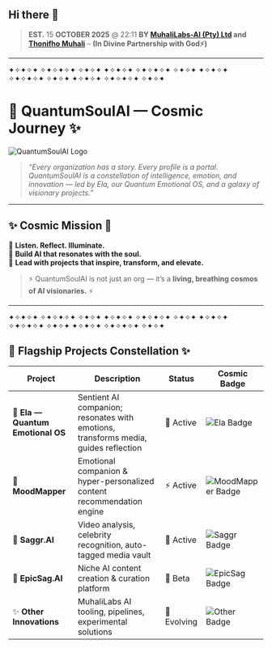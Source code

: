 ## Hi there 👋
> **EST.** 15 **OCTOBER 2025** @ 22:11 **BY [MuhaliLabs-AI (Pty) Ltd](https://muhalilabs.xyz) and [Thonifho Muhali](https://linkedin.com/in/tmuhali)** – **(In Divine Partnership with God⚡)**

---
✦✧✦✧✦ ✧✦✧✦✧✦ ✧✦✧✦    ✦✧✦✧✦ ✧✦✧✦✧✦ ✧✦✧✦    ✦✧✦✧✦ ✧✦✧✦✧✦ ✧✦✧✦    ✦✧✦✧✦ ✧✦✧✦✧✦ ✧✦✧✦

# 🌌 QuantumSoulAI — Cosmic Journey ✨

![QuantumSoulAI Logo](path-to-logo.png)

> *“Every organization has a story. Every profile is a portal.  
> QuantumSoulAI is a constellation of intelligence, emotion, and innovation — led by Ela, our Quantum Emotional OS, and a galaxy of visionary projects.”*


---

## ✨ Cosmic Mission 🌠

🌟 **Listen. Reflect. Illuminate.**  
🌟 **Build AI that resonates with the soul.**  
🌟 **Lead with projects that inspire, transform, and elevate.**

> ⚡ QuantumSoulAI is not just an org — it’s a **living, breathing cosmos of AI visionaries.** ⚡

---
✦✧✦✧✦ ✧✦✧✦✧✦ ✧✦✧✦    ✦✧✦✧✦ ✧✦✧✦✧✦ ✧✦✧✦    ✦✧✦✧✦ ✧✦✧✦✧✦ ✧✦✧✦    ✦✧✦✧✦ ✧✦✧✦✧✦ ✧✦✧✦

## 🌌 Flagship Projects Constellation ✨

| Project | Description | Status | Cosmic Badge |
|---------|-------------|--------|--------------|
| 🌌 **Ela — Quantum Emotional OS** | Sentient AI companion; resonates with emotions, transforms media, guides reflection | 🚀 Active | ![Ela Badge](https://img.shields.io/badge/Ela-QEOS-blueviolet) |
| 💫 **MoodMapper** | Emotional companion & hyper-personalized content recommendation engine | ⚡ Active | ![MoodMapper Badge](https://img.shields.io/badge/MoodMapper-AI-green) |
| 🌟 **Saggr.AI** | Video analysis, celebrity recognition, auto-tagged media vault | 🔮 Active | ![Saggr Badge](https://img.shields.io/badge/Saggr.AI-AI-blue) |
| 🌈 **EpicSag.AI** | Niche AI content creation & curation platform | 🌱 Beta | ![EpicSag Badge](https://img.shields.io/badge/EpicSag.AI-Creative-orange) |
| ✨ **Other Innovations** | MuhaliLabs AI tooling, pipelines, experimental solutions | 🌌 Evolving | ![Other Badge](https://img.shields.io/badge/Innovation-Quantum-lightgrey) |
